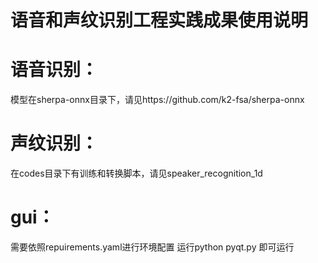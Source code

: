 # 语音和声纹识别工程实践成果使用说明

# 语音识别：
模型在sherpa-onnx目录下，请见https://github.com/k2-fsa/sherpa-onnx

# 声纹识别：
在codes目录下有训练和转换脚本，请见speaker_recognition_1d

# gui：
需要依照repuirements.yaml进行环境配置
运行python pyqt.py 即可运行